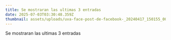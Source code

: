 ```yaml
---
title: Se mostraran las ultimas 3 entradas
date: 2025-07-03T03:30:48.359Z
thumbnail: assets/uploads/uva-face-post-de-facebook-_20240417_150155_0000.jpg
---
```

Se mostraran las ultimas 3 entradas
